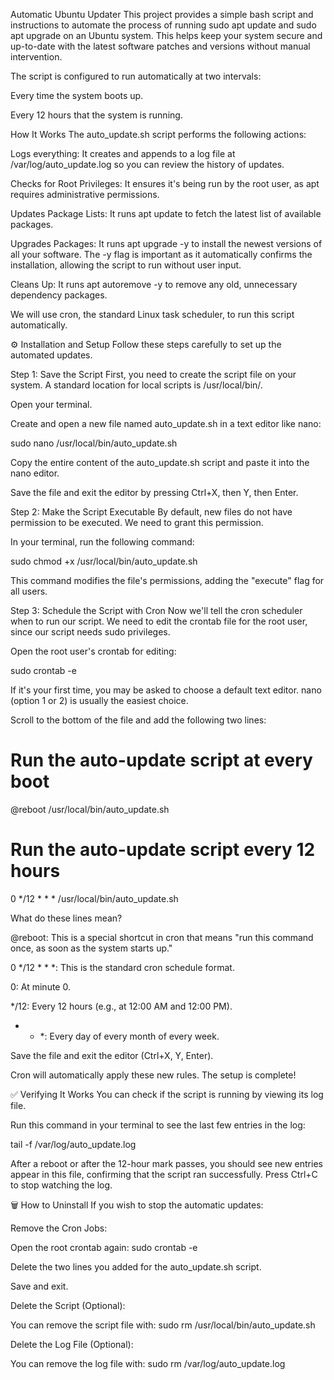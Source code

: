 Automatic Ubuntu Updater
This project provides a simple bash script and instructions to automate the process of running sudo apt update and sudo apt upgrade on an Ubuntu system. This helps keep your system secure and up-to-date with the latest software patches and versions without manual intervention.

The script is configured to run automatically at two intervals:

Every time the system boots up.

Every 12 hours that the system is running.

How It Works
The auto_update.sh script performs the following actions:

Logs everything: It creates and appends to a log file at /var/log/auto_update.log so you can review the history of updates.

Checks for Root Privileges: It ensures it's being run by the root user, as apt requires administrative permissions.

Updates Package Lists: It runs apt update to fetch the latest list of available packages.

Upgrades Packages: It runs apt upgrade -y to install the newest versions of all your software. The -y flag is important as it automatically confirms the installation, allowing the script to run without user input.

Cleans Up: It runs apt autoremove -y to remove any old, unnecessary dependency packages.

We will use cron, the standard Linux task scheduler, to run this script automatically.

⚙️ Installation and Setup
Follow these steps carefully to set up the automated updates.

Step 1: Save the Script
First, you need to create the script file on your system. A standard location for local scripts is /usr/local/bin/.

Open your terminal.

Create and open a new file named auto_update.sh in a text editor like nano:

sudo nano /usr/local/bin/auto_update.sh

Copy the entire content of the auto_update.sh script and paste it into the nano editor.

Save the file and exit the editor by pressing Ctrl+X, then Y, then Enter.

Step 2: Make the Script Executable
By default, new files do not have permission to be executed. We need to grant this permission.

In your terminal, run the following command:

sudo chmod +x /usr/local/bin/auto_update.sh

This command modifies the file's permissions, adding the "execute" flag for all users.

Step 3: Schedule the Script with Cron
Now we'll tell the cron scheduler when to run our script. We need to edit the crontab file for the root user, since our script needs sudo privileges.

Open the root user's crontab for editing:

sudo crontab -e

If it's your first time, you may be asked to choose a default text editor. nano (option 1 or 2) is usually the easiest choice.

Scroll to the bottom of the file and add the following two lines:

# Run the auto-update script at every boot
@reboot /usr/local/bin/auto_update.sh

# Run the auto-update script every 12 hours
0 */12 * * * /usr/local/bin/auto_update.sh

What do these lines mean?

@reboot: This is a special shortcut in cron that means "run this command once, as soon as the system starts up."

0 */12 * * *: This is the standard cron schedule format.

0: At minute 0.

*/12: Every 12 hours (e.g., at 12:00 AM and 12:00 PM).

* * *: Every day of every month of every week.

Save the file and exit the editor (Ctrl+X, Y, Enter).

Cron will automatically apply these new rules. The setup is complete!

✅ Verifying It Works
You can check if the script is running by viewing its log file.

Run this command in your terminal to see the last few entries in the log:

tail -f /var/log/auto_update.log

After a reboot or after the 12-hour mark passes, you should see new entries appear in this file, confirming that the script ran successfully. Press Ctrl+C to stop watching the log.

🗑️ How to Uninstall
If you wish to stop the automatic updates:

Remove the Cron Jobs:

Open the root crontab again: sudo crontab -e

Delete the two lines you added for the auto_update.sh script.

Save and exit.

Delete the Script (Optional):

You can remove the script file with: sudo rm /usr/local/bin/auto_update.sh

Delete the Log File (Optional):

You can remove the log file with: sudo rm /var/log/auto_update.log